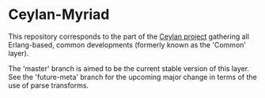 Ceylan-Myriad
=============

This repository corresponds to the part of the [Ceylan project](https://github.com/Olivier-Boudeville/Ceylan) gathering all Erlang-based, common developments (formerly known as the 'Common' layer).

The 'master' branch is aimed to be the current stable version of this layer.
See the 'future-meta' branch for the upcoming major change in terms of the use of parse transforms.
